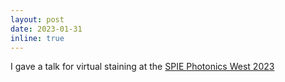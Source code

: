 ```yaml
---
layout: post
date: 2023-01-31
inline: true
---
```


I gave a talk for virtual staining at the [SPIE Photonics West 2023](https://spie.org/conferences-and-exhibitions/photonics-west?SSO=1)

